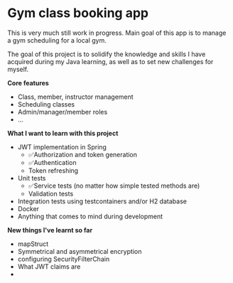 # Gym class booking app
This is very much still work in progress. Main goal of this app is to manage a gym scheduling for a local gym.

The goal of this project is to solidify the knowledge and skills I have acquired during my Java learning, as well as to set new challenges for myself.

**Core features**
- Class, member, instructor management
- Scheduling classes
- Admin/manager/member roles
- ...

**What I want to learn with this project**
- JWT implementation in Spring
  - ✅Authorization and token generation
  - ✅Authentication
  - Token refreshing
- Unit tests
  - ✅Service tests (no matter how simple tested methods are)
  - Validation tests
- Integration tests using testcontainers and/or H2 database
- Docker
- Anything that comes to mind during development

**New things I've learnt so far**
- mapStruct
- Symmetrical and asymmetrical encryption
- configuring SecurityFilterChain
- What JWT claims are
- 